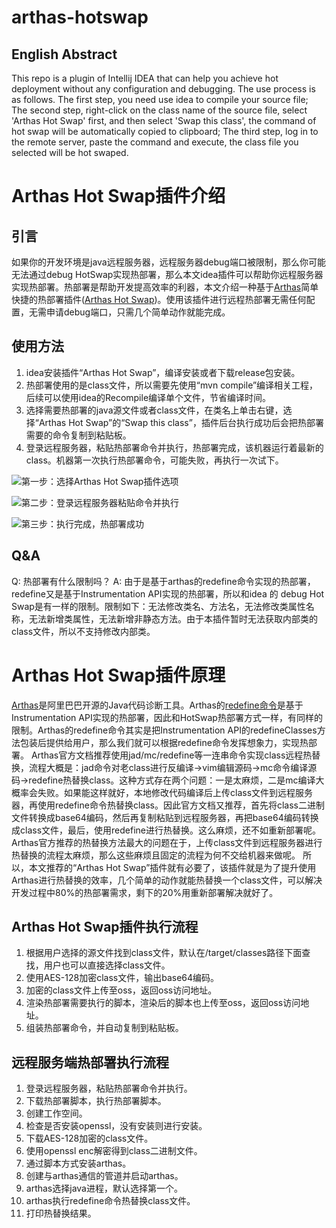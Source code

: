 # arthas-hotswap
## English Abstract
This repo is a plugin of Intellij IDEA that can help you achieve hot deployment without any configuration and debugging. The use process is as follows. The first step, you need use idea to compile your source file; The second step, right-click on the class name of the source file, select 'Arthas Hot Swap' first, and then select 'Swap this class', the command of hot swap will be automatically copied to clipboard; The third step, log in to the remote server, paste the command and execute, the class file you selected will be hot swaped.

# Arthas Hot Swap插件介绍
## 引言
如果你的开发环境是java远程服务器，远程服务器debug端口被限制，那么你可能无法通过debug HotSwap实现热部署，那么本文idea插件可以帮助你远程服务器实现热部署。热部署是帮助开发提高效率的利器，本文介绍一种基于[Arthas](https://github.com/alibaba/arthas)简单快捷的热部署插件([Arthas Hot Swap](https://github.com/xxxtai/arthas-hotswap))。使用该插件进行远程热部署无需任何配置，无需申请debug端口，只需几个简单动作就能完成。
## 使用方法
1. idea安装插件“Arthas Hot Swap”，编译安装或者下载release包安装。
2. 热部署使用的是class文件，所以需要先使用“mvn compile”编译相关工程，后续可以使用idea的Recompile编译单个文件，节省编译时间。
3. 选择需要热部署的java源文件或者class文件，在类名上单击右键，选择“Arthas Hot Swap”的“Swap this class”，插件后台执行成功后会把热部署需要的命令复制到粘贴板。
4. 登录远程服务器，粘贴热部署命令并执行，热部署完成，该机器运行着最新的class。机器第一次执行热部署命令，可能失败，再执行一次试下。

![第一步：选择Arthas Hot Swap插件选项](https://ata2-img.oss-cn-zhangjiakou.aliyuncs.com/b47d34513f1d4c53f4fd309464ef37b7.jpg)

![第二步：登录远程服务器粘贴命令并执行](https://ata2-img.oss-cn-zhangjiakou.aliyuncs.com/cb7c29f73c18e591a8f41b5e96604aa2.jpg)

![第三步：执行完成，热部署成功](https://ata2-img.oss-cn-zhangjiakou.aliyuncs.com/ff42a488e0a3c2c7aee5e0d1874fadea.png)


## Q&A
Q: 热部署有什么限制吗？
A: 由于是基于arthas的redefine命令实现的热部署，redefine又是基于Instrumentation API实现的热部署，所以和idea 的 debug Hot Swap是有一样的限制。限制如下：无法修改类名、方法名，无法修改类属性名称，无法新增类属性，无法新增非静态方法。由于本插件暂时无法获取内部类的class文件，所以不支持修改内部类。

# Arthas Hot Swap插件原理
[Arthas](https://github.com/alibaba/arthas)是阿里巴巴开源的Java代码诊断工具。Arthas的[redefine命令](https://alibaba.github.io/arthas/redefine.html)是基于Instrumentation API实现的热部署，因此和HotSwap热部署方式一样，有同样的限制。Arthas的redefine命令其实是把Instrumentation API的redefineClasses方法包装后提供给用户，那么我们就可以根据redefine命令发挥想象力，实现热部署。
Arthas官方文档推荐使用jad/mc/redefine等一连串命令实现class远程热替换，流程大概是：jad命令对老class进行反编译->vim编辑源码->mc命令编译源码->redefine热替换class。这种方式存在两个问题：一是太麻烦，二是mc编译大概率会失败。如果能这样就好，本地修改代码编译后上传class文件到远程服务器，再使用redefine命令热替换class。因此官方文档又推荐，首先将class二进制文件转换成base64编码，然后再复制粘贴到远程服务器，再把base64编码转换成class文件，最后，使用redefine进行热替换。这么麻烦，还不如重新部署呢。Arthas官方推荐的热替换方法最大的问题在于，上传class文件到远程服务器进行热替换的流程太麻烦，那么这些麻烦且固定的流程为何不交给机器来做呢。
所以，本文推荐的“Arthas Hot Swap”插件就有必要了，该插件就是为了提升使用Arthas进行热替换的效率，几个简单的动作就能热替换一个class文件，可以解决开发过程中80%的热部署需求，剩下的20%用重新部署解决就好了。

## Arthas Hot Swap插件执行流程
1. 根据用户选择的源文件找到class文件，默认在/target/classes路径下面查找，用户也可以直接选择class文件。
2. 使用AES-128加密class文件，输出base64编码。
3. 加密的class文件上传至oss，返回oss访问地址。
4. 渲染热部署需要执行的脚本，渲染后的脚本也上传至oss，返回oss访问地址。
5. 组装热部署命令，并自动复制到粘贴板。

## 远程服务端热部署执行流程
1. 登录远程服务器，粘贴热部署命令并执行。
2. 下载热部署脚本，执行热部署脚本。
3. 创建工作空间。
4. 检查是否安装openssl，没有安装则进行安装。
5. 下载AES-128加密的class文件。
6. 使用openssl enc解密得到class二进制文件。
7. 通过脚本方式安装arthas。
8. 创建与arthas通信的管道并启动arthas。
9. arthas选择java进程，默认选择第一个。
10. arthas执行redefine命令热替换class文件。
11. 打印热替换结果。
